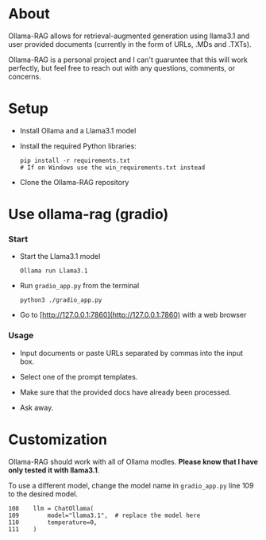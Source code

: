 # About
Ollama-RAG allows for retrieval-augmented generation using llama3.1 and user provided documents (currently in the form of URLs, .MDs and .TXTs).

Ollama-RAG is a personal project and I can't guaruntee that this will work perfectly, but feel free to reach out with any questions, comments, or concerns.

# Setup
- Install Ollama and a Llama3.1 model
- Install the required Python libraries:

  ```
  pip install -r requirements.txt
  # If on Windows use the win_requirements.txt instead
  ```
- Clone the Ollama-RAG repository

# Use ollama-rag (gradio)
### Start
- Start the Llama3.1 model
  
  ```
  Ollama run Llama3.1
  ```
- Run `gradio_app.py` from the terminal
  
  ```
  python3 ./gradio_app.py
  ```
- Go to [http://127.0.0.1:7860](http://127.0.0.1:7860) with a web browser

### Usage
- Input documents or paste URLs separated by commas into the input box.

- Select one of the prompt templates.

- Make sure that the provided docs have already been processed.

- Ask away.

# Customization
Ollama-RAG should work with all of Ollama modles. **Please know that I have only tested it with llama3.1**.

To use a different model, change the model name in `gradio_app.py` line 109 to the desired model.

```
108    llm = ChatOllama(
109        model="llama3.1",  # replace the model here
110        temperature=0,
111    )
```
